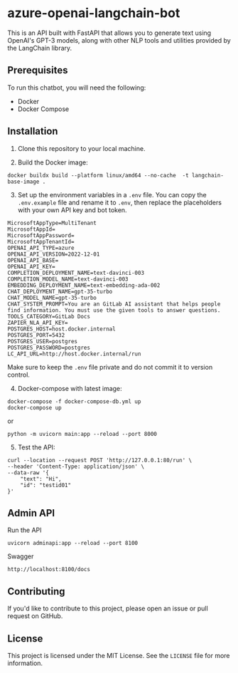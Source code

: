 # azure-openai-langchain-bot

This is an API built with FastAPI that allows you to generate text using OpenAI's GPT-3 models, along with other NLP tools and utilities provided by the LangChain library.

## Prerequisites

To run this chatbot, you will need the following:

- Docker
- Docker Compose

## Installation

1. Clone this repository to your local machine.

2. Build the Docker image:

```
docker buildx build --platform linux/amd64 --no-cache  -t langchain-base-image .
```

3. Set up the environment variables in a `.env` file. You can copy the `.env.example` file and rename it to `.env`, then replace the placeholders with your own API key and bot token.

```
MicrosoftAppType=MultiTenant
MicrosoftAppId=
MicrosoftAppPassword=
MicrosoftAppTenantId=
OPENAI_API_TYPE=azure
OPENAI_API_VERSION=2022-12-01
OPENAI_API_BASE=
OPENAI_API_KEY=
COMPLETION_DEPLOYMENT_NAME=text-davinci-003
COMPLETION_MODEL_NAME=text-davinci-003
EMBEDDING_DEPLOYMENT_NAME=text-embedding-ada-002
CHAT_DEPLOYMENT_NAME=gpt-35-turbo
CHAT_MODEL_NAME=gpt-35-turbo
CHAT_SYSTEM_PROMPT=You are an GitLab AI assistant that helps people find information. You must use the given tools to answer questions. 
TOOLS_CATEGORY=GitLab Docs
ZAPIER_NLA_API_KEY=
POSTGRES_HOST=host.docker.internal
POSTGRES_PORT=5432
POSTGRES_USER=postgres
POSTGRES_PASSWORD=postgres
LC_API_URL=http://host.docker.internal/run
```

Make sure to keep the `.env` file private and do not commit it to version control.

4. Docker-compose with latest image:
```
docker-compose -f docker-compose-db.yml up
docker-compose up
```
or
```
python -m uvicorn main:app --reload --port 8000
```

5. Test the API:
```
curl --location --request POST 'http://127.0.0.1:80/run' \
--header 'Content-Type: application/json' \
--data-raw '{
    "text": "Hi",
    "id": "testid01"
}'
```

## Admin API

Run the API
```
uvicorn adminapi:app --reload --port 8100
```

Swagger
```
http://localhost:8100/docs
```

## Contributing

If you'd like to contribute to this project, please open an issue or pull request on GitHub.

## License

This project is licensed under the MIT License. See the `LICENSE` file for more information.